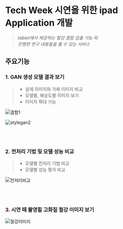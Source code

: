 # Tech Week 시연을 위한 ipad Application 개발 

> _tablet에서 제공하는 철강 결함 검출 기능 외_ <br>
> _진행한 연구 내용들을 볼 수 있는 서비스_

## 주요기능

### 1. GAN 생성 모델 결과 보기 
> * 실제 이미지와 가짜 이미지 비교 
> * 모델별, 해상도별 이미지 보기
> * 이미지 확대 가능

![결함1](https://github.com/pnucse-capstone/capstone-2023-1-02/assets/76769044/ba7e0fde-6aef-40ef-b5e6-070fc6a26e45)


![stylegan2](https://github.com/pnucse-capstone/capstone-2023-1-02/assets/76769044/178dd7fc-186a-45fc-a7bd-8b8313529b85)

<br><br>
### 2. 전처리 기법 및 모델 성능 비교
> * 모델별 전처리 기법 비교 
> * 모델별 성능 평가 비교

![전처리비교](https://github.com/pnucse-capstone/capstone-2023-1-02/assets/76769044/e0bc4fd4-9c88-4f9a-979d-7b2b992bb241)

<br><br>
### 3. 시연 때 촬영힐 고화질 철강 이미지 보기

![철강이미지](https://github.com/pnucse-capstone/capstone-2023-1-02/assets/76769044/611486d8-91fb-4293-9772-4c00e02b2701)
